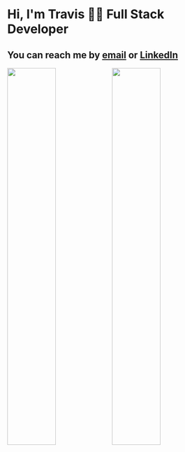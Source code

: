 
# Hi, I'm Travis 🧑‍💻 Full Stack Developer

## You can reach me by [email](mailto:travis.tybor.tt@gmail.com) or [LinkedIn](https://www.linkedin.com/in/travis-tybor-70160620b/)

<img align="left" width="47%" src="https://github-readme-stats.vercel.app/api?username=tygrski&theme=merko&show_icons=true" />

<img align="left" width="47%" src="https://github-readme-stats.vercel.app/api/top-langs/?username=tygrski&layout=compact" />

